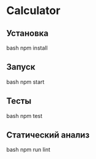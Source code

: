 # Calculator


 ## Установка
   
bash
npm install


   ## Запуск
   
bash
npm start


   ## Тесты
   
bash
npm test


   ## Статический анализ
   
bash
npm run lint
